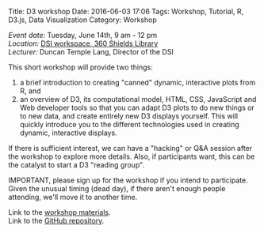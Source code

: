 Title: D3 workshop 
Date: 2016-06-03 17:06
Tags: Workshop, Tutorial, R, D3.js, Data Visualization
Category: Workshop

*Event date:* Tuesday, June 14th, 9 am - 12 pm     
*Location:* [DSI workspace, 360 Shields Library]({filename}../../directions.md)     
*Lecturer:* Duncan Temple Lang, Director of the DSI   


This short workshop will provide two things:
1. a brief introduction to creating "canned" dynamic, interactive plots from R, and
2. an overview of D3, its computational model, HTML, CSS, JavaScript and Web developer tools so that you can adapt D3
plots to do new things or to new data, and create entirely new D3 displays yourself.
This will quickly introduce you to the different technologies used in creating dynamic, interactive displays.

If there is sufficient interest,  we can have a "hacking" or Q&amp;A session after the workshop to explore more details.
Also, if participants want, this can be the catalyst to start a D3 "reading group".

IMPORTANT, please sign up for the workshop if you intend to participate. Given the unusual timing (dead day), if there
aren't enough people attending, we'll move it to another time.


Link to the [workshop materials](http://dsi.ucdavis.edu/D3materials/).   
Link to the [GitHub repository](https://github.com/duncantl/D3materials).   
